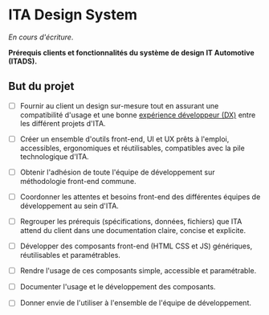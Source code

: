 # ITA Design System

*En cours d'écriture*. 

**Prérequis clients et fonctionnalités du système de design IT Automotive (ITADS).**

## But du projet

- [ ] Fournir au client un design sur-mesure tout en assurant une compatibilité  d'usage et une bonne [expérience développeur (DX)](https://search.brave.com/search?q=developer+experience) entre les différent projets d'ITA.
- [ ] Créer un ensemble d'outils front-end, UI et UX prêts à l'emploi, accessibles, ergonomiques et réutilisables, compatibles avec la pile technologique d'ITA.
- [ ] Obtenir l'adhésion de toute l'équipe de développement sur méthodologie front-end commune.
- [ ] Coordonner les attentes et besoins front-end des différentes équipes de développement au sein d'ITA.
- [ ] Regrouper les prérequis (spécifications, données, fichiers) que ITA attend du client dans une documentation claire, concise et explicite.
- [ ] Développer des composants front-end (HTML CSS et JS) génériques, réutilisables et paramétrables.
- [ ] Rendre l'usage de ces composants simple, accessible et paramétrable.
- [ ] Documenter l'usage et le développement des composants.
- [ ] Donner envie de l'utiliser à l'ensemble de l'équipe de développement.


